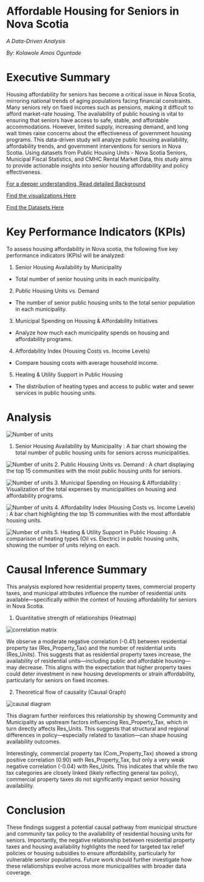 # Affordable Housing for Seniors in Nova Scotia
*A Data-Driven Analysis*

*By: Kolawole Amos Oguntade*

# Executive Summary
Housing affordability for seniors has become a critical issue in Nova Scotia, mirroring national trends of aging populations facing financial constraints. Many seniors rely on fixed incomes such as pensions, making it difficult to afford market-rate housing. The availability of public housing is vital to ensuring that seniors have access to safe, stable, and affordable accommodations. However, limited supply, increasing demand, and long wait times raise concerns about the effectiveness of government housing programs.
This data-driven study will analyze public housing availability, affordability trends, and government interventions for seniors in Nova Scotia. Using datasets from Public Housing Units - Nova Scotia Seniors, Municipal Fiscal Statistics, and CMHC Rental Market Data, this study aims to provide actionable insights into senior housing affordability and policy effectiveness.

[For a deeper understanding, Read detailed Background](Background.md)

[Find the visualizations Here](IMG)

[Find the Datasets Here](Data)


# Key Performance Indicators (KPIs)
To assess housing affordability in Nova scotia, the following five key performance indicators (KPIs) will be analyzed:
1.	Senior Housing Availability by Municipality
- Total number of senior housing units in each municipality.

2. Public Housing Units vs. Demand
- The number of senior public housing units to the total senior population in each municipality.

3. Municipal Spending on Housing & Affordability Initiatives
- Analyze how much each municipality spends on housing and affordability programs.

4. Affordability Index (Housing Costs vs. Income Levels)
- Compare housing costs with average household income.

5. Heating & Utility Support in Public Housing
- The distribution of heating types and access to public water and sewer services in public housing units.

# Analysis
![Number of units](IMG/figure2.png)
1. Senior Housing Availability by Municipality : A bar chart showing the total number of public housing units for seniors across municipalities.
  
![Number of units](IMG/figure1.png)
2. Public Housing Units vs. Demand : A chart displaying the top 15 communities with the most public housing units for seniors.

![Number of units](IMG/figure3.png)
3. Municipal Spending on Housing & Affordability : Visualization of the total expenses by municipalities on housing and affordability programs.

![Number of units](IMG/firgure4.png)
4. Affordability Index (Housing Costs vs. Income Levels) : A bar chart highlighting the top 15 communities with the most affordable housing units.

![Number of units](IMG/figure5.png)
5. Heating & Utility Support in Public Housing : A comparison of heating types (Oil vs. Electric) in public housing units, showing the number of units relying on each.

# Causal Inference Summary
This analysis explored how residential property taxes, commercial property taxes, and municipal attributes influence the number of residential units available—specifically within the context of housing affordability for seniors in Nova Scotia.

1. Quantitative strength of relationships (Heatmap)

![correlation matrix](IMG/fig7.png)

We observe a moderate negative correlation (-0.41) between residential property tax (Res_Property_Tax) and the number of residential units (Res_Units). This suggests that as residential property taxes increase, the availability of residential units—including public and affordable housing—may decrease. This aligns with the expectation that higher property taxes could deter investment in new housing developments or strain affordability, particularly for seniors on fixed incomes.

2. Theoretical flow of causality (Causal Graph)

![causal diagram](IMG/fig6.png)

This diagram further reinforces this relationship by showing Community and Municipality as upstream factors influencing Res_Property_Tax, which in turn directly affects Res_Units. This suggests that structural and regional differences in policy—especially related to taxation—can shape housing availability outcomes.

Interestingly, commercial property tax (Com_Property_Tax) showed a strong positive correlation (0.90) with Res_Property_Tax, but only a very weak negative correlation (-0.04) with Res_Units. This indicates that while the two tax categories are closely linked (likely reflecting general tax policy), commercial property taxes do not significantly impact senior housing availability.

# Conclusion

These findings suggest a potential causal pathway from municipal structure and community tax policy to the availability of residential housing units for seniors. Importantly, the negative relationship between residential property taxes and housing availability highlights the need for targeted tax relief policies or housing subsidies to ensure affordability, particularly for vulnerable senior populations. Future work should further investigate how these relationships evolve across more municipalities with broader data coverage.

